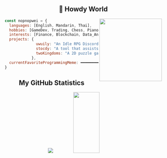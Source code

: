 <h2 align="center">👋 Howdy World </h2>


<img align='right' src="https://media.giphy.com/media/UtrTTc0Ama6RFDEcX6/giphy.gif" height="200px">

```javascript
const nopnopwei = {
  languages: [English, Mandarin, Thai],
  hobbies: [GameDev, Trading, Chess, Piano, Badminton],
  interests: [Finance, Blockchain, Data_Analysis, Statistics],
  projects: {
              uwuily: "An Idle RPG Discord Bot.",
              stocdy: "A tool that assists in trading Thai Stocks.",
              twoKingdoms: "A 2D puzzle game that borrow Chess's mechanics."
            },
  currentFavoriteProgrammingMeme: ━━━━━━━━━━━━━━━━━━━━━━━━━━━━━━━━━━━━━━━━━➤
}
```







<div align="center">
 
## My GitHub Statistics
<img src="https://github-readme-streak-stats.herokuapp.com/?user=nopnopwei&theme=black-ice&hide_border=true&stroke=0000&background=0D1117&ring=FFE573&fire=FF8623&currStreakLabel=FF8623" />
<img width="41%" height="195px" src="https://github-readme-stats.vercel.app/api/top-langs/?username=nopnopwei&layout=compact&hide_border=true&title_color=FEE473&text_color=FFFFFF&bg_color=0d1117" />

